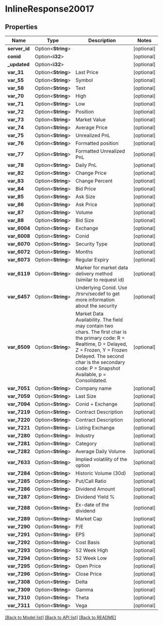 # InlineResponse20017

## Properties

Name | Type | Description | Notes
------------ | ------------- | ------------- | -------------
**server_id** | Option<**String**> |  | [optional]
**conid** | Option<**i32**> |  | [optional]
**_updated** | Option<**i32**> |  | [optional]
**var_31** | Option<**String**> | Last Price | [optional]
**var_55** | Option<**String**> | Symbol | [optional]
**var_58** | Option<**String**> | Text | [optional]
**var_70** | Option<**String**> | High | [optional]
**var_71** | Option<**String**> | Low | [optional]
**var_72** | Option<**String**> | Position | [optional]
**var_73** | Option<**String**> | Market Value | [optional]
**var_74** | Option<**String**> | Average Price | [optional]
**var_75** | Option<**String**> | Unrealized PnL | [optional]
**var_76** | Option<**String**> | Formatted position | [optional]
**var_77** | Option<**String**> | Formatted Unrealized PnL | [optional]
**var_78** | Option<**String**> | Daily PnL | [optional]
**var_82** | Option<**String**> | Change Price | [optional]
**var_83** | Option<**String**> | Change Percent | [optional]
**var_84** | Option<**String**> | Bid Price | [optional]
**var_85** | Option<**String**> | Ask Size | [optional]
**var_86** | Option<**String**> | Ask Price | [optional]
**var_87** | Option<**String**> | Volume | [optional]
**var_88** | Option<**String**> | Bid Size | [optional]
**var_6004** | Option<**String**> | Exchange | [optional]
**var_6008** | Option<**String**> | Conid | [optional]
**var_6070** | Option<**String**> | Security Type | [optional]
**var_6072** | Option<**String**> | Months | [optional]
**var_6073** | Option<**String**> | Regular Expiry | [optional]
**var_6119** | Option<**String**> | Marker for market data delivery method (similar to request id) | [optional]
**var_6457** | Option<**String**> | Underlying Conid. Use /trsrv/secdef to get more information about the security | [optional]
**var_6509** | Option<**String**> | Market Data Availability. The field may contain two chars. The first char is the primary code: R = Realtime, D = Delayed, Z = Frozen, Y = Frozen Delayed. The second char is the secondary code: P = Snapshot Available, p = Consolidated.  | [optional]
**var_7051** | Option<**String**> | Company name | [optional]
**var_7059** | Option<**String**> | Last Size | [optional]
**var_7094** | Option<**String**> | Conid + Exchange | [optional]
**var_7219** | Option<**String**> | Contract Description | [optional]
**var_7220** | Option<**String**> | Contract Description | [optional]
**var_7221** | Option<**String**> | Listing Exchange | [optional]
**var_7280** | Option<**String**> | Industry | [optional]
**var_7281** | Option<**String**> | Category | [optional]
**var_7282** | Option<**String**> | Average Daily Volume | [optional]
**var_7633** | Option<**String**> | Implied volatility of the option | [optional]
**var_7284** | Option<**String**> | Historic Volume (30d) | [optional]
**var_7285** | Option<**String**> | Put/Call Ratio | [optional]
**var_7286** | Option<**String**> | Dividend Amount | [optional]
**var_7287** | Option<**String**> | Dividend Yield % | [optional]
**var_7288** | Option<**String**> | Ex-date of the dividend | [optional]
**var_7289** | Option<**String**> | Market Cap | [optional]
**var_7290** | Option<**String**> | P/E | [optional]
**var_7291** | Option<**String**> | EPS | [optional]
**var_7292** | Option<**String**> | Cost Basis | [optional]
**var_7293** | Option<**String**> | 52 Week High | [optional]
**var_7294** | Option<**String**> | 52 Week Low | [optional]
**var_7295** | Option<**String**> | Open Price | [optional]
**var_7296** | Option<**String**> | Close Price | [optional]
**var_7308** | Option<**String**> | Delta | [optional]
**var_7309** | Option<**String**> | Gamma | [optional]
**var_7310** | Option<**String**> | Theta | [optional]
**var_7311** | Option<**String**> | Vega | [optional]

[[Back to Model list]](../README.md#documentation-for-models) [[Back to API list]](../README.md#documentation-for-api-endpoints) [[Back to README]](../README.md)


